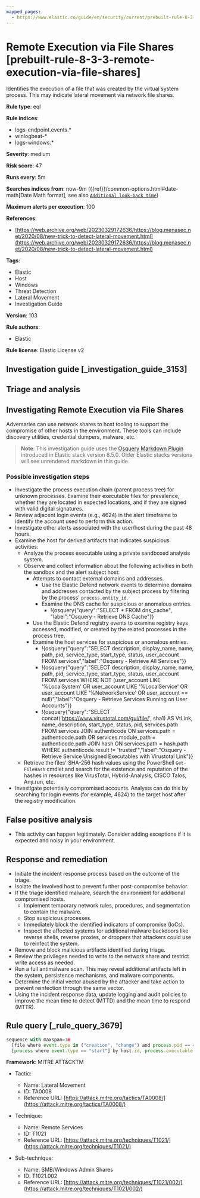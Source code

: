 ```yaml
---
mapped_pages:
  - https://www.elastic.co/guide/en/security/current/prebuilt-rule-8-3-3-remote-execution-via-file-shares.html
---
```


# Remote Execution via File Shares [prebuilt-rule-8-3-3-remote-execution-via-file-shares]

Identifies the execution of a file that was created by the virtual system process. This may indicate lateral movement via network file shares.

**Rule type**: eql

**Rule indices**:

* logs-endpoint.events.*
* winlogbeat-*
* logs-windows.*

**Severity**: medium

**Risk score**: 47

**Runs every**: 5m

**Searches indices from**: now-9m ({{ref}}/common-options.html#date-math[Date Math format], see also [`Additional look-back time`](docs-content://solutions/security/detect-and-alert/create-detection-rule.md#rule-schedule))

**Maximum alerts per execution**: 100

**References**:

* [https://web.archive.org/web/20230329172636/https://blog.menasec.net/2020/08/new-trick-to-detect-lateral-movement.html](https://web.archive.org/web/20230329172636/https://blog.menasec.net/2020/08/new-trick-to-detect-lateral-movement.html)

**Tags**:

* Elastic
* Host
* Windows
* Threat Detection
* Lateral Movement
* Investigation Guide

**Version**: 103

**Rule authors**:

* Elastic

**Rule license**: Elastic License v2

## Investigation guide [_investigation_guide_3153]

## Triage and analysis

## Investigating Remote Execution via File Shares

Adversaries can use network shares to host tooling to support the compromise of other hosts in the environment. These tools can include discovery utilities, credential dumpers, malware, etc.

> **Note**:
> This investigation guide uses the [Osquery Markdown Plugin](docs-content://solutions/security/investigate/run-osquery-from-investigation-guides.md) introduced in Elastic stack version 8.5.0. Older Elastic stacks versions will see unrendered markdown in this guide.

### Possible investigation steps

- Investigate the process execution chain (parent process tree) for unknown processes. Examine their executable files for prevalence, whether they are located in expected locations, and if they are signed with valid digital signatures.
- Review adjacent login events (e.g., 4624) in the alert timeframe to identify the account used to perform this action.
- Investigate other alerts associated with the user/host during the past 48 hours.
- Examine the host for derived artifacts that indicates suspicious activities:
  - Analyze the process executable using a private sandboxed analysis system.
  - Observe and collect information about the following activities in both the sandbox and the alert subject host:
    - Attempts to contact external domains and addresses.
      - Use the Elastic Defend network events to determine domains and addresses contacted by the subject process by filtering by the process' `process.entity_id`.
      - Examine the DNS cache for suspicious or anomalous entries.
        - !{osquery{"query":"SELECT * FROM dns_cache", "label":"Osquery - Retrieve DNS Cache"}}
    - Use the Elastic Defend registry events to examine registry keys accessed, modified, or created by the related processes in the process tree.
    - Examine the host services for suspicious or anomalous entries.
      - !{osquery{"query":"SELECT description, display_name, name, path, pid, service_type, start_type, status, user_account FROM services","label":"Osquery - Retrieve All Services"}}
      - !{osquery{"query":"SELECT description, display_name, name, path, pid, service_type, start_type, status, user_account FROM services WHERE NOT (user_account LIKE '%LocalSystem' OR user_account LIKE '%LocalService' OR user_account LIKE '%NetworkService' OR user_account == null)","label":"Osquery - Retrieve Services Running on User Accounts"}}
      - !{osquery{"query":"SELECT concat('https://www.virustotal.com/gui/file/', sha1) AS VtLink, name, description, start_type, status, pid, services.path FROM services JOIN authenticode ON services.path = authenticode.path OR services.module_path = authenticode.path JOIN hash ON services.path = hash.path WHERE authenticode.result != 'trusted'","label":"Osquery - Retrieve Service Unsigned Executables with Virustotal Link"}}
  - Retrieve the files' SHA-256 hash values using the PowerShell `Get-FileHash` cmdlet and search for the existence and reputation of the hashes in resources like VirusTotal, Hybrid-Analysis, CISCO Talos, Any.run, etc.
- Investigate potentially compromised accounts. Analysts can do this by searching for login events (for example, 4624) to the target host after the registry modification.

## False positive analysis

- This activity can happen legitimately. Consider adding exceptions if it is expected and noisy in your environment.

## Response and remediation

- Initiate the incident response process based on the outcome of the triage.
- Isolate the involved host to prevent further post-compromise behavior.
- If the triage identified malware, search the environment for additional compromised hosts.
  - Implement temporary network rules, procedures, and segmentation to contain the malware.
  - Stop suspicious processes.
  - Immediately block the identified indicators of compromise (IoCs).
  - Inspect the affected systems for additional malware backdoors like reverse shells, reverse proxies, or droppers that attackers could use to reinfect the system.
- Remove and block malicious artifacts identified during triage.
- Review the privileges needed to write to the network share and restrict write access as needed.
- Run a full antimalware scan. This may reveal additional artifacts left in the system, persistence mechanisms, and malware components.
- Determine the initial vector abused by the attacker and take action to prevent reinfection through the same vector.
- Using the incident response data, update logging and audit policies to improve the mean time to detect (MTTD) and the mean time to respond (MTTR).

## Rule query [_rule_query_3679]

```js
sequence with maxspan=1m
  [file where event.type in ("creation", "change") and process.pid == 4 and file.extension : "exe"] by host.id, file.path
  [process where event.type == "start"] by host.id, process.executable
```

**Framework**: MITRE ATT&CKTM

* Tactic:

    * Name: Lateral Movement
    * ID: TA0008
    * Reference URL: [https://attack.mitre.org/tactics/TA0008/](https://attack.mitre.org/tactics/TA0008/)

* Technique:

    * Name: Remote Services
    * ID: T1021
    * Reference URL: [https://attack.mitre.org/techniques/T1021/](https://attack.mitre.org/techniques/T1021/)

* Sub-technique:

    * Name: SMB/Windows Admin Shares
    * ID: T1021.002
    * Reference URL: [https://attack.mitre.org/techniques/T1021/002/](https://attack.mitre.org/techniques/T1021/002/)



